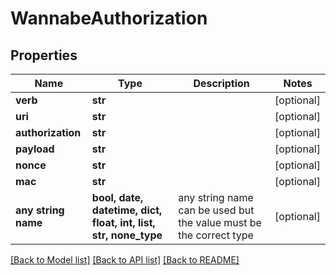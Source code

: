 # WannabeAuthorization


## Properties
Name | Type | Description | Notes
------------ | ------------- | ------------- | -------------
**verb** | **str** |  | [optional] 
**uri** | **str** |  | [optional] 
**authorization** | **str** |  | [optional] 
**payload** | **str** |  | [optional] 
**nonce** | **str** |  | [optional] 
**mac** | **str** |  | [optional] 
**any string name** | **bool, date, datetime, dict, float, int, list, str, none_type** | any string name can be used but the value must be the correct type | [optional]

[[Back to Model list]](../README.md#documentation-for-models) [[Back to API list]](../README.md#documentation-for-api-endpoints) [[Back to README]](../README.md)


